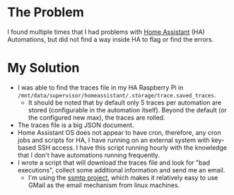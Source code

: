 # The Problem
I found multiple times that I had problems with [Home Assistant](https://www.home-assistant.io/) (HA) Automations, but did not find a way inside HA to flag or find the errors.

# My Solution
- I was able to find the traces file in my HA Raspberry Pi in ```/mnt/data/supervisor/homeassistant/.storage/trace.saved_traces```.
  - It should be noted that by default only 5 traces per automation are stored (configurable in the automation itself). Beyond the default (or the configured new max), the traces are rolled.
- The traces file is a big JSON document.
- Home Assistant OS does not appear to have cron, therefore, any cron jobs and scripts for HA, I have running on an external system with key-based SSH access. I have this script running hourly with the knowledge that I don't have automations running frequently.
- I wrote a script that will download the traces file and look for "bad executions", collect some additional information and send me an email.
  - I'm using the [ssmtp project](https://medium.com/@aleksej.gudkov/setting-up-ssmtp-with-gmail-for-sending-emails-29b0ea84a1b5), which makes it relatively easy to use GMail as the email mechanism from linux machines.
